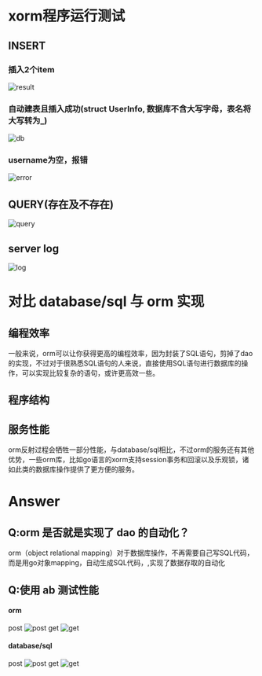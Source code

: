 # xorm程序运行测试
## INSERT
### 插入2个item
![result](http://ww2.sinaimg.cn/large/0060lm7Tly1flzyud9n44j31bo0budir.jpg)
### 自动建表且插入成功(struct UserInfo, 数据库不含大写字母，表名将大写转为_)
![db](http://ww3.sinaimg.cn/large/0060lm7Tly1flzyuaczfdj30m80csta9.jpg)
### username为空，报错
![error](http://ww3.sinaimg.cn/large/0060lm7Tly1flzyuihw01j31a00343z6.jpg)
## QUERY(存在及不存在)
![query](http://ww2.sinaimg.cn/large/0060lm7Tly1flzyuljl67j311u0aywgl.jpg)
## server log
![log](http://ww2.sinaimg.cn/large/0060lm7Tly1flzyuobp3xj314c06ewhg.jpg)
# 对比 database/sql 与 orm 实现
## 编程效率
一般来说，orm可以让你获得更高的编程效率，因为封装了SQL语句，剪掉了dao的实现，不过对于很熟悉SQL语句的人来说，直接使用SQL语句进行数据库的操作，可以实现比较复杂的语句，或许更高效一些。
## 程序结构

## 服务性能
orm反射过程会牺牲一部分性能，与database/sql相比，不过orm的服务还有其他优势，一些orm库，比如go语言的xorm支持session事务和回滚以及乐观锁，诸如此类的数据库操作提供了更方便的服务。
# Answer
## Q:orm 是否就是实现了 dao 的自动化？
orm（object relational mapping）对于数据库操作，不再需要自己写SQL代码，而是用go对象mapping，自动生成SQL代码，,实现了数据存取的自动化

## Q:使用 ab 测试性能
#### orm
post
![post](http://ww1.sinaimg.cn/large/0060lm7Tly1fm000ptmu8j31ke198wpj.jpg)
get
![get](http://ww3.sinaimg.cn/large/0060lm7Tly1fm000l7630j313q162gux.jpg)
#### database/sql
post
![post](http://ww2.sinaimg.cn/large/0060lm7Tly1fm000ae0uqj31kw17jtjx.jpg)
get
![get](http://ww3.sinaimg.cn/large/0060lm7Tly1fm000hij19j316m17kqcx.jpg)
